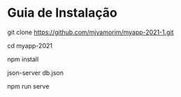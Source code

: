 # Guia de Instalação

git clone https://github.com/mjvamorim/myapp-2021-1.git 


cd myapp-2021


npm install


json-server db.json


npm run serve

